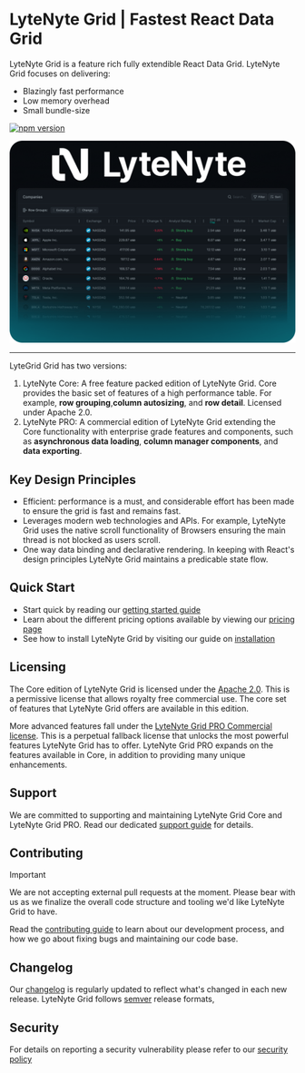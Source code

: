 # LyteNyte Grid | Fastest React Data Grid

LyteNyte Grid is a feature rich fully extendible React Data Grid. LyteNyte Grid focuses
on delivering:

- Blazingly fast performance
- Low memory overhead
- Small bundle-size

[![npm version](https://img.shields.io/npm/v/package-name.svg)](https://www.npmjs.com/package/@1771technologies/lytenyte-grid-enterprise)

![LyteNyte Logo](./assets/hero-bg-min.png)

---

LyteGrid Grid has two versions:

1. LyteNyte Core: A free feature packed edition of LyteNyte Grid. Core provides the
   basic set of features of a high performance table. For example,
   **row grouping**,**column autosizing**, and **row detail**. Licensed under Apache 2.0.
2. LyteNyte PRO: A commercial edition of LyteNyte Grid extending the Core functionality
   with enterprise grade features and components, such as **asynchronous data loading**, **column manager components**,
   and **data exporting**.

## Key Design Principles

- Efficient: performance is a must, and considerable effort has been made to ensure the
  grid is fast and remains fast.
- Leverages modern web technologies and APIs. For example, LyteNyte Grid uses the native
  scroll functionality of Browsers ensuring the main thread is not blocked as users scroll.
- One way data binding and declarative rendering. In keeping with React's design
  principles LyteNyte Grid maintains a predicable state flow.

## Quick Start

- Start quick by reading our [getting started guide](https://www.1771technologies.com/docs/intro-getting-started)
- Learn about the different pricing options available by viewing our [pricing page](https://www.1771technologies.com/pricing)
- See how to install LyteNyte Grid by visiting our guide on [installation](https://www.1771technologies.com/docs/intro-installation)

## Licensing

The Core edition of LyteNyte Grid is licensed under the [Apache 2.0](https://www.apache.org/licenses/LICENSE-2.0). This is a
permissive license that allows royalty free commercial use. The core set of features that LyteNyte Grid offers
are available in this edition.

More advanced features fall under the [LyteNyte Grid PRO Commercial license](https://www.1771technologies.com/eula). This is a perpetual
fallback license that unlocks the most powerful features LyteNyte Grid has to offer. LyteNyte Grid PRO expands on the
features available in Core, in addition to providing many unique enhancements.

## Support

We are committed to supporting and maintaining LyteNyte Grid Core and LyteNyte Grid PRO. Read our
dedicated [support guide](https://www.1771technologies.com/support) for details.

## Contributing

> [!IMPORTANT]
> We are not accepting external pull requests at the moment. Please bear with us as we finalize the
> overall code structure and tooling we'd like LyteNyte Grid to have.

Read the [contributing guide](./CONTRIBUTING.md) to learn about our development process, and how
we go about fixing bugs and maintaining our code base.

## Changelog

Our [changelog](https://www.1771technologies.com/docs/changelog/changelog) is regularly
updated to reflect what's changed in each new release. LyteNyte Grid follows
[semver](https://semver.org/) release formats,

## Security

For details on reporting a security vulnerability please refer to our [security policy](./SECURITY.md)

